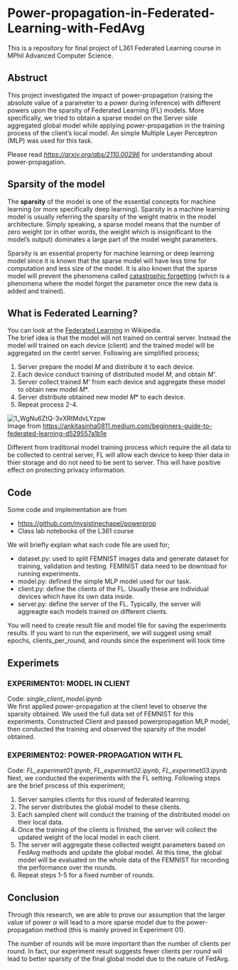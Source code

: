 # Power-propagation-in-Federated-Learning-with-FedAvg
This is a repository for final project of L361 Federated Learning course in MPhil Advanced Computer Science.

## Abstruct
This project investigated the impact of power-propagation (raising the absolute value of a parameter to a power during inference) with different powers upon the sparsity of Federated Learning (FL) models. More specifically, we tried to obtain a sparse model on the Server side aggregated global model while applying power-propagation in the training process of the client’s local model. An simple Multiple Layer Perceptron (MLP) was used for this task.  

Please read *https://arxiv.org/abs/2110.00296* for understanding about power-propagation.  

## Sparsity of the model
The **sparsity** of the model is one of the essential concepts for machine learning (or more specifically deep learning). Sparsity in a machine learning model is usually referring the sparsity of the weight matrix in the model architecture. Simply speaking, a sparse model means that the number of zero weight (or in other words, the weight which is insignificant to the model’s output) dominates a large part of the model weight parameters.

Sparsity is an essential property for machine learning or deep learning model since it is known that the sparse model will have less time for computation and less size of the model. It is also known that the sparse model will prevent the phenomena called [catastrophic forgetting](https://en.wikipedia.org/wiki/Catastrophic_interference) (which is a phenomena where the model forget the parameter once the new data is added and trained).

## What is Federated Learning?
You can look at the [Federated Learning](https://en.wikipedia.org/wiki/Federated_learning) in Wikipedia.  
The brief idea is that the model will not trained on central server. Instead the model will trained on each device (client) and the trained model will be aggregated on the centrl server. Following are simplified process;
1. Server prepare the model *M* and distribute it to each device.
2. Each device conduct training of distributed model *M*, and obtain *M'*.
3. Server collect trained *M'* from each device and aggregate these model to obtain new model *M**.
4. Server distribute obtained new model *M** to each device.
5. Repeat process 2-4.

![1_WgNu6ZtQ-3vXRtMdvLYzpw](https://github.com/SatoMichi/L361-Power-propagation-in-Federated-Learning-with-FedAvg/assets/44910734/3c995f3b-570a-4849-9e94-9816995f957c)  
Image from https://ankitasinha0811.medium.com/beginners-guide-to-federated-learning-d529557a1b1e

Different from traditional model training process which require the all data to be collected to central server, FL will allow each device to keep thier data in thier storage and do not need to be sent to server. This will have positive effect on protecting privacy information. 

## Code
Some code and implementation are from 
- https://github.com/mysistinechapel/powerprop
- Class lab notebooks of the L361 course

We will briefly explain what each code file are used for;
- dataset.py: used to split FEMNIST images data and generate dataset for training, validation and testing. FEMINIST data need to be download for running experiments.
- model.py: defined the simple MLP model used for our task.
- client.py: define the clients of the FL. Usually these are individual devices which have its own data inside.
- server.py: define the server of the FL. Typically, the server will aggreagte each models trained on different clients.

You will need to create result file and model file for saving the experiments results. If you want to run the experiment, we will suggest using small epochs, clients_per_round, and rounds since the experiment will took time

## Experimets
### EXPERIMENT01: MODEL IN CLIENT
Code: *single_client_model.ipynb*  
We first applied power-propagation at the client level to observe the sparsity obtained. We used the full data set of FEMNIST for this experiments. Constructed Client and passed powerpropagation MLP model, then conducted the training and observed the sparsity of the model obtained.

### EXPERIMENT02: POWER-PROPAGATION WITH FL
Code: *FL_experimet01.ipynb*, *FL_experimet02.ipynb*, *FL_experimet03.ipynb*  
Next, we conducted the experiments with the FL setting. Following steps are the brief process of this experiment;
1. Server samples clients for this round of federated learning.
2. The server distributes the global model to these clients.
3. Each sampled client will conduct the training of the distributed model on their local data.
4. Once the training of the clients is finished, the server will collect the updated weight of the local model in each client.
5. The server will aggregate these collected weight parameters based on FedAvg methods and update the global model. At this time, the global model will be evaluated on the whole data of the FEMNIST for recording the performance over the rounds.
6. Repeat steps 1-5 for a fixed number of rounds.

## Conclusion
Through this research, we are able to prove our assumption that the larger value of power *α* will lead to a more sparse model due to the power-propagation method (this is mainly proved in Experiment 01).

The number of rounds will be more important than the number of clients per round. In fact, our experiment result suggests fewer clients per round will lead to better sparsity of the final global model due to the nature of FedAvg.
